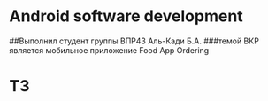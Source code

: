 # Android software development
##Выполнил студент группы ВПР43 Аль-Кади Б.А.
###темой ВКР является мобильное приложение Food App Ordering
# ТЗ
